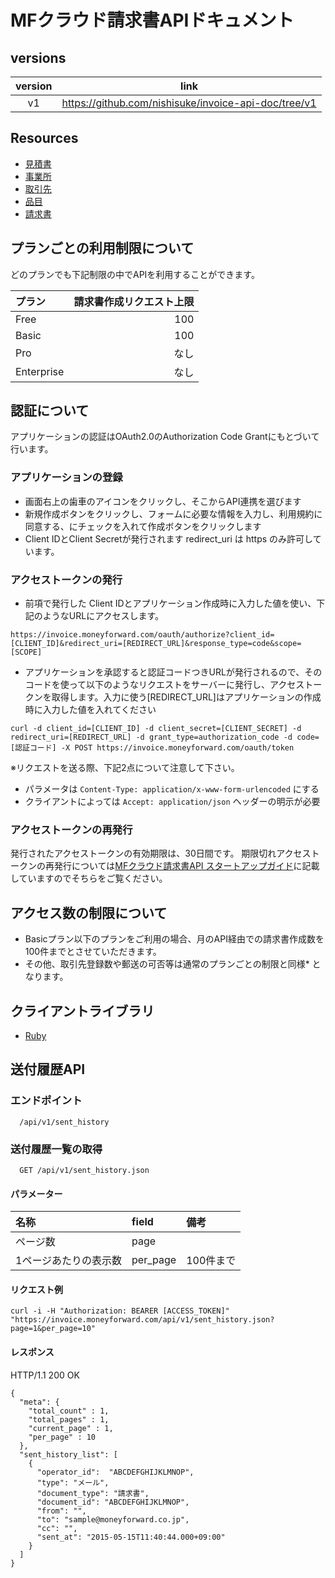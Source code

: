# MFクラウド請求書APIドキュメント
## versions

|version|link|
|:--:|:--:|
|v1|https://github.com/nishisuke/invoice-api-doc/tree/v1|

## Resources
- [見積書](/quotes)
- [事業所](/office)
- [取引先](/partners)
- [品目](/items)
- [請求書](/billings)

## プランごとの利用制限について
どのプランでも下記制限の中でAPIを利用することができます。

| プラン     | 請求書作成リクエスト上限 |
| :--        | --:                      |
| Free       | 100                      |
| Basic      | 100                      |
| Pro        | なし                     |
| Enterprise | なし                     |

## 認証について
アプリケーションの認証はOAuth2.0のAuthorization Code Grantにもとづいて行います。

### アプリケーションの登録
* 画面右上の歯車のアイコンをクリックし、そこからAPI連携を選びます
* 新規作成ボタンをクリックし、フォームに必要な情報を入力し、利用規約に同意する、にチェックを入れて作成ボタンをクリックします
* Client IDとClient Secretが発行されます
 redirect_uri は https のみ許可しています。

### アクセストークンの発行
* 前項で発行した Client IDとアプリケーション作成時に入力した値を使い、下記のようなURLにアクセスします。
```
https://invoice.moneyforward.com/oauth/authorize?client_id=[CLIENT_ID]&redirect_uri=[REDIRECT_URL]&response_type=code&scope=[SCOPE]
```
* アプリケーションを承認すると認証コードつきURLが発行されるので、そのコードを使って以下のようなリクエストをサーバーに発行し、アクセストークンを取得します。入力に使う[REDIRECT_URL]はアプリケーションの作成時に入力した値を入れてください

```
curl -d client_id=[CLIENT_ID] -d client_secret=[CLIENT_SECRET] -d redirect_uri=[REDIRECT_URL] -d grant_type=authorization_code -d code=[認証コード] -X POST https://invoice.moneyforward.com/oauth/token
```

※リクエストを送る際、下記2点について注意して下さい。

* パラメータは `Content-Type: application/x-www-form-urlencoded` にする
* クライアントによっては `Accept: application/json` ヘッダーの明示が必要

### アクセストークンの再発行

発行されたアクセストークンの有効期限は、30日間です。
期限切れアクセストークンの再発行については[MFクラウド請求書API スタートアップガイド](https://support.biz.moneyforward.com/invoice/guide/api-guide/a01.html)に記載していますのでそちらをご覧ください。

## アクセス数の制限について
* Basicプラン以下のプランをご利用の場合、月のAPI経由での請求書作成数を100件までとさせていただきます。
* その他、取引先登録数や郵送の可否等は通常のプランごとの制限と同様* となります。

## クライアントライブラリ

* [Ruby](https://github.com/moneyforward/mf_cloud-invoice-ruby)

## 送付履歴API
### エンドポイント
```
  /api/v1/sent_history
```

### 送付履歴一覧の取得
```
  GET /api/v1/sent_history.json
```

#### パラメーター
| 名称                  | field    | 備考 |
| :--                   | :--      | :--|
| ページ数              | page     | |
| 1ページあたりの表示数 | per_page | 100件まで |

#### リクエスト例
```
curl -i -H "Authorization: BEARER [ACCESS_TOKEN]" "https://invoice.moneyforward.com/api/v1/sent_history.json?page=1&per_page=10"
```

#### レスポンス
HTTP/1.1 200 OK

```
{
  "meta": {
    "total_count" : 1,
    "total_pages" : 1,
    "current_page" : 1,
    "per_page" : 10
  },
  "sent_history_list": [
    {
      "operator_id":  "ABCDEFGHIJKLMNOP",
      "type": "メール",
      "document_type": "請求書",
      "document_id": "ABCDEFGHIJKLMNOP",
      "from": "",
      "to": "sample@moneyforward.co.jp",
      "cc": "",
      "sent_at": "2015-05-15T11:40:44.000+09:00"
    }
  ]
}
```

